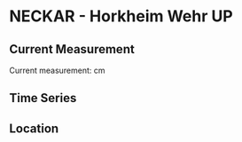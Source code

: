 # NECKAR - Horkheim Wehr UP

## Current Measurement

Current measurement: <Value topic="rivers/pegel-online/NECKAR/Horkheim_Wehr_UP/measurementValue"/> cm

## Time Series

<TimeSeries topic="rivers/pegel-online/NECKAR/Horkheim_Wehr_UP/measurementValue" period="week" />

## Location

<WorldMap>
  <Marker lat="49.099646168168476" lon="9.15270292770141" labelTopic="rivers/pegel-online/NECKAR/Horkheim_Wehr_UP" />
</WorldMap>
